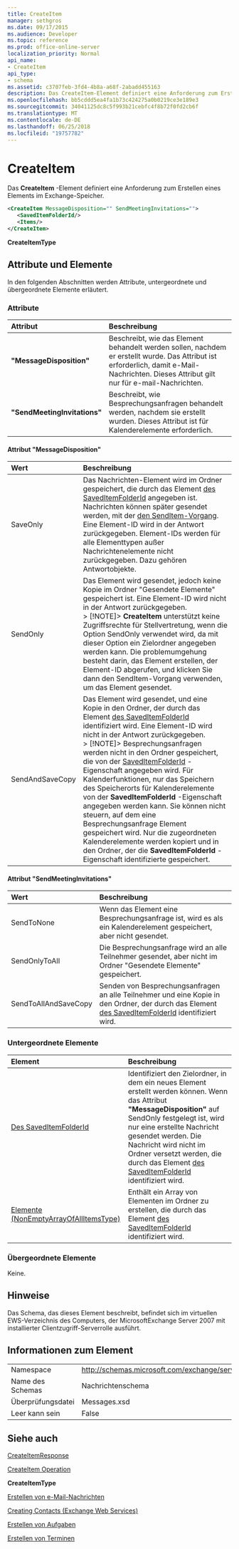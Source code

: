 ```yaml
---
title: CreateItem
manager: sethgros
ms.date: 09/17/2015
ms.audience: Developer
ms.topic: reference
ms.prod: office-online-server
localization_priority: Normal
api_name:
- CreateItem
api_type:
- schema
ms.assetid: c3707feb-3fd4-4b8a-a68f-2abadd455163
description: Das CreateItem-Element definiert eine Anforderung zum Erstellen eines Elements im Exchange-Speicher.
ms.openlocfilehash: bb5cddd5ea4fa1b73c424275a0b0219ce3e189e3
ms.sourcegitcommit: 34041125dc8c5f993b21cebfc4f8b72f0fd2cb6f
ms.translationtype: MT
ms.contentlocale: de-DE
ms.lasthandoff: 06/25/2018
ms.locfileid: "19757782"
---
```

# <a name="createitem"></a>CreateItem

Das **CreateItem** -Element definiert eine Anforderung zum Erstellen eines Elements im Exchange-Speicher. 
  
```xml
<CreateItem MessageDisposition="" SendMeetingInvitations="">
   <SavedItemFolderId/>
   <Items/>
</CreateItem>
```

 **CreateItemType**
## <a name="attributes-and-elements"></a>Attribute und Elemente

In den folgenden Abschnitten werden Attribute, untergeordnete und übergeordnete Elemente erläutert.
  
### <a name="attributes"></a>Attribute

|**Attribut**|**Beschreibung**|
|:-----|:-----|
|**"MessageDisposition"** <br/> |Beschreibt, wie das Element behandelt werden sollen, nachdem er erstellt wurde. Das Attribut ist erforderlich, damit e-Mail-Nachrichten. Dieses Attribut gilt nur für e-mail-Nachrichten.  <br/> |
|**"SendMeetingInvitations"** <br/> |Beschreibt, wie Besprechungsanfragen behandelt werden, nachdem sie erstellt wurden. Dieses Attribut ist für Kalenderelemente erforderlich.  <br/> |
   
#### <a name="messagedisposition-attribute"></a>Attribut "MessageDisposition"

|**Wert**|**Beschreibung**|
|:-----|:-----|
|SaveOnly  <br/> |Das Nachrichten-Element wird im Ordner gespeichert, die durch das Element [des SavedItemFolderId](saveditemfolderid.md) angegeben ist. Nachrichten können später gesendet werden, mit der [den SendItem-Vorgang](senditem-operation.md). Eine Element-ID wird in der Antwort zurückgegeben. Element-IDs werden für alle Elementtypen außer Nachrichtenelemente nicht zurückgegeben. Dazu gehören Antwortobjekte.  <br/> |
|SendOnly  <br/> |Das Element wird gesendet, jedoch keine Kopie im Ordner "Gesendete Elemente" gespeichert ist. Eine Element-ID wird nicht in der Antwort zurückgegeben.  <br/> > [!NOTE]> **CreateItem** unterstützt keine Zugriffsrechte für Stellvertretung, wenn die Option SendOnly verwendet wird, da mit dieser Option ein Zielordner angegeben werden kann. Die problemumgehung besteht darin, das Element erstellen, der Element-ID abgerufen, und klicken Sie dann den SendItem-Vorgang verwenden, um das Element gesendet.           |
|SendAndSaveCopy  <br/> |Das Element wird gesendet, und eine Kopie in den Ordner, der durch das Element [des SavedItemFolderId](saveditemfolderid.md) identifiziert wird. Eine Element-ID wird nicht in der Antwort zurückgegeben.  <br/> > [!NOTE]> Besprechungsanfragen werden nicht in den Ordner gespeichert, die von der [SavedItemFolderId](saveditemfolderid.md) -Eigenschaft angegeben wird. Für Kalenderfunktionen, nur das Speichern des Speicherorts für Kalenderelemente von der **SavedItemFolderId** -Eigenschaft angegeben werden kann. Sie können nicht steuern, auf dem eine Besprechungsanfrage Element gespeichert wird. Nur die zugeordneten Kalenderelemente werden kopiert und in den Ordner, der die **SavedItemFolderId** -Eigenschaft identifizierte gespeichert.           |
   
#### <a name="sendmeetinginvitations-attribute"></a>Attribut "SendMeetingInvitations"

|**Wert**|**Beschreibung**|
|:-----|:-----|
|SendToNone  <br/> |Wenn das Element eine Besprechungsanfrage ist, wird es als ein Kalenderelement gespeichert, aber nicht gesendet.  <br/> |
|SendOnlyToAll  <br/> |Die Besprechungsanfrage wird an alle Teilnehmer gesendet, aber nicht im Ordner "Gesendete Elemente" gespeichert.  <br/> |
|SendToAllAndSaveCopy  <br/> |Senden von Besprechungsanfragen an alle Teilnehmer und eine Kopie in den Ordner, der durch das Element [des SavedItemFolderId](saveditemfolderid.md) identifiziert wird.  <br/> |
   
### <a name="child-elements"></a>Untergeordnete Elemente

|**Element**|**Beschreibung**|
|:-----|:-----|
|[Des SavedItemFolderId](saveditemfolderid.md) <br/> |Identifiziert den Zielordner, in dem ein neues Element erstellt werden können. Wenn das Attribut **"MessageDisposition"** auf SendOnly festgelegt ist, wird nur eine erstellte Nachricht gesendet werden. Die Nachricht wird nicht im Ordner versetzt werden, die durch das Element [des SavedItemFolderId](saveditemfolderid.md) identifiziert wird.  <br/> |
|[Elemente (NonEmptyArrayOfAllItemsType)](items-nonemptyarrayofallitemstype.md) <br/> |Enthält ein Array von Elementen im Ordner zu erstellen, die durch das Element [des SavedItemFolderId](saveditemfolderid.md) identifiziert wird.  <br/> |
   
### <a name="parent-elements"></a>Übergeordnete Elemente

Keine.
  
## <a name="remarks"></a>Hinweise

Das Schema, das dieses Element beschreibt, befindet sich im virtuellen EWS-Verzeichnis des Computers, der MicrosoftExchange Server 2007 mit installierter Clientzugriff-Serverrolle ausführt.
  
## <a name="element-information"></a>Informationen zum Element

|||
|:-----|:-----|
|Namespace  <br/> |http://schemas.microsoft.com/exchange/services/2006/messages  <br/> |
|Name des Schemas  <br/> |Nachrichtenschema  <br/> |
|Überprüfungsdatei  <br/> |Messages.xsd  <br/> |
|Leer kann sein  <br/> |False  <br/> |
   
## <a name="see-also"></a>Siehe auch



[CreateItemResponse](createitemresponse.md)
  
[CreateItem Operation](createitem-operation.md)
  
 **CreateItemType**


[Erstellen von e-Mail-Nachrichten](http://msdn.microsoft.com/library/05bfb83c-2866-427d-a9fe-14ba3cb02793%28Office.15%29.aspx)
  
[Creating Contacts (Exchange Web Services)](http://msdn.microsoft.com/library/4845917e-70d1-481c-bbd7-011ec6571789%28Office.15%29.aspx)
  
[Erstellen von Aufgaben](http://msdn.microsoft.com/library/0ef97334-e8a0-4f67-a23a-dd9e2bbad49f%28Office.15%29.aspx)
  
[Erstellen von Terminen](http://msdn.microsoft.com/library/2385391e-c9e7-4d45-b803-c4ff94d5c94e%28Office.15%29.aspx)

